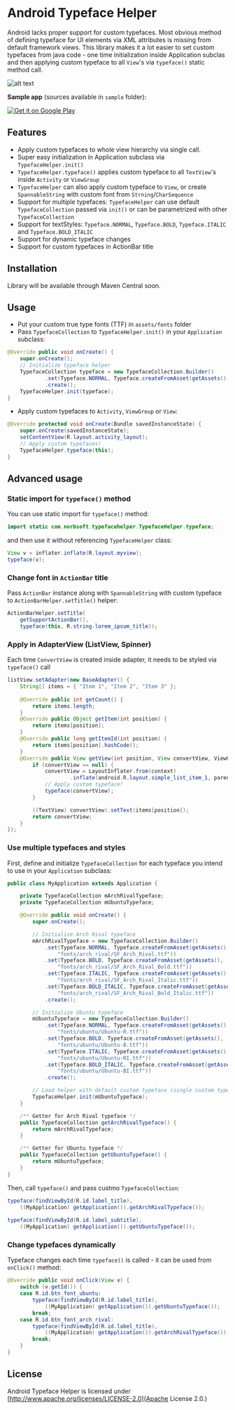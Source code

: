 # Android Typeface Helper

Android lacks proper support for custom typefaces. Most obvious method of defining typeface for UI elements via XML attributes is missing from default framework views. This library makes it a lot easier to set custom typefaces from java code - one time initialization inside Application subclas and then applying custom typeface to all `View`'s via `typeface()` static method call.

![alt text](https://raw.github.com/norbsoft/android-typeface-helper/master/readme_screen.png "custom fonts")

**Sample app** (sources available in `sample` folder):

<a href="https://play.google.com/store/apps/details?id=com.norbsoft.typefacehelper.sample">
  <img alt="Get it on Google Play"
       src="http://developer.android.com/images/brand/en_generic_rgb_wo_60.png" />
</a>

## Features
* Apply custom typefaces to whole view hierarchy via single call.
* Super easy initialization in Application subclass via `TypefaceHelper.init()`
* `TypefaceHelper.typeface()` applies custom typeface to all `TextView`'s inside `Activity` or `ViewGroup`
* `TypefaceHelper` can also apply custom typeface to `View`, or create `SpannableString` with custom font from `Strning`/`CharSequence`
* Support for multiple typefaces: `TypefaceHelper` can use default `TypefaceCollection` passed via `init()` or can be parametrized with other `TypefaceCollection`
* Support for textStyles: `Typeface.NORMAL`, `Typeface.BOLD`, `Typeface.ITALIC` and `Typeface.BOLD_ITALIC`
* Support for dynamic typeface changes
* Support for custom typefaces in ActionBar title

## Installation
Library will be available through Maven Central soon.

## Usage

* Put your custom true type fonts (TTF) in `assets/fonts` folder
* Pass `TypefaceCollection` to `TypefaceHelper.init()` in your `Application` subclass:
```java
@Override public void onCreate() {
	super.onCreate();
	// Initialize typeface helper
	TypefaceCollection typeface = new TypefaceCollection.Builder()
	        .set(Typeface.NORMAL, Typeface.createFromAsset(getAssets(), "fonts/ubuntu/Ubuntu-R.ttf"))
	        .create();
	TypefaceHelper.init(typeface);
}
``` 
* Apply custom typefaces to `Activity`, `ViewGroup` or `View`:
```java
@Override protected void onCreate(Bundle savedInstanceState) {
	super.onCreate(savedInstanceState);
	setContentView(R.layout.activity_layout);
	// Apply custom typefaces!
	TypefaceHelper.typeface(this);
}   
```         
## Advanced usage
### Static import for `typeface()` method
You can use static import for `typeface()` method:
```java
import static com.norbsoft.typefacehelper.TypefaceHelper.typeface; 
```
and then use it without referencing `TypefaceHelper` class:
```java
View v = inflater.inflate(R.layout.myview);
typeface(v);

```

### Change font in `ActionBar` title
Pass `ActionBar` instance along with `SpannableString` with custom typeface to `ActionBarHelper.setTitle()` helper:
```java
ActionBarHelper.setTitle(
	getSupportActionBar(), 
	typeface(this, R.string.lorem_ipsum_title));
```

### Apply in AdapterView (ListView, Spinner)
Each time `ConvertView` is created inside adapter, it needs to be styled via `typeface()` call
```java
listView.setAdapter(new BaseAdapter() {
    String[] items = { "Item 1", "Item 2", "Item 3" };
    
    @Override public int getCount() {
        return items.length;
    }
    @Override public Object getItem(int position) {
        return items[position];
    }
    @Override public long getItemId(int position) {
        return items[position].hashCode();
    }
    @Override public View getView(int position, View convertView, ViewGroup parent) {
        if (convertView == null) {
            convertView = LayoutInflater.from(context)
                    .inflate(android.R.layout.simple_list_item_1, parent, false);
            // Apply custom typeface!
            typeface(convertView);
        }

        ((TextView) convertView).setText(items[position]);
        return convertView;
    }
});
```
### Use multiple typefaces and styles
First, define and initialize `TypefaceCollection` for each typeface you intend to use in your `Application` subclass:
```java
public class MyApplication extends Application {

	private TypefaceCollection mArchRivalTypeface;
	private TypefaceCollection mUbuntuTypeface;

	@Override public void onCreate() {
		super.onCreate();

		// Initialize Arch Rival typeface
		mArchRivalTypeface = new TypefaceCollection.Builder()
			.set(Typeface.NORMAL, Typeface.createFromAsset(getAssets(), 
				"fonts/arch_rival/SF_Arch_Rival.ttf"))
			.set(Typeface.BOLD, Typeface.createFromAsset(getAssets(),
				"fonts/arch_rival/SF_Arch_Rival_Bold.ttf"))
			.set(Typeface.ITALIC, Typeface.createFromAsset(getAssets(),
				"fonts/arch_rival/SF_Arch_Rival_Italic.ttf"))
			.set(Typeface.BOLD_ITALIC, Typeface.createFromAsset(getAssets(),
				"fonts/arch_rival/SF_Arch_Rival_Bold_Italic.ttf"))
			.create();

		// Initialize Ubuntu typeface
		mUbuntuTypeface = new TypefaceCollection.Builder()
			.set(Typeface.NORMAL, Typeface.createFromAsset(getAssets(),
				"fonts/ubuntu/Ubuntu-R.ttf"))
			.set(Typeface.BOLD, Typeface.createFromAsset(getAssets(),
				"fonts/ubuntu/Ubuntu-B.ttf"))
			.set(Typeface.ITALIC, Typeface.createFromAsset(getAssets(), 
				"fonts/ubuntu/Ubuntu-RI.ttf"))
			.set(Typeface.BOLD_ITALIC, Typeface.createFromAsset(getAssets(),
				"fonts/ubuntu/Ubuntu-BI.ttf"))
			.create();

		// Load helper with default custom typeface (single custom typeface)
		TypefaceHelper.init(mUbuntuTypeface);
	}

	/** Getter for Arch Rival typeface */
	public TypefaceCollection getArchRivalTypeface() {
		return mArchRivalTypeface;
	}

	/** Getter for Ubuntu typeface */
	public TypefaceCollection getUbuntuTypeface() {
		return mUbuntuTypeface;
	}
}
```
Then, call `typeface()` and pass custmo `TypefaceCollection`:
```java
typeface(findViewById(R.id.label_title), 
	((MyApplication) getApplication()).getArchRivalTypeface());
	
typeface(findViewById(R.id.label_subtitle), 
	((MyApplication) getApplication()).getUbuntuTypeface());
```

### Change typefaces dynamically
Typeface changes each time `typeface()` is called - it can be used from `onClick()` method:
```java
@Override public void onClick(View v) {
	switch (v.getId()) {
	case R.id.btn_font_ubuntu:
		typeface(findViewById(R.id.label_title),
			((MyApplication) getApplication()).getUbuntuTypeface());
		break;
	case R.id.btn_font_arch_rival:
		typeface(findViewById(R.id.label_title),
			((MyApplication) getApplication()).getArchRivalTypeface());
		break;
	}
}
```

## License

Android Typeface Helper is licensed under [http://www.apache.org/licenses/LICENSE-2.0](Apache License 2.0.)
